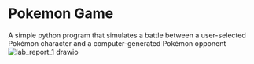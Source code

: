 # Pokemon Game
 A simple python program that simulates a battle between a user-selected Pokémon character and a computer-generated Pokémon opponent
![lab_report_1 drawio](https://github.com/user-attachments/assets/e5344008-806b-4a97-8e88-75edf2818d45)
